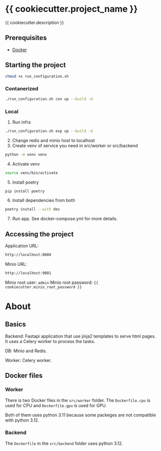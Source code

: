# {{ cookiecutter.project_name }}
{{ cookiecutter.description }}

## Prerequisites

- [Docker](https://docs.docker.com/get-docker/)

## Starting the project

```bash
chmod +x run_configuration.sh
```

### Contanerized
```bash
./run_configuration.sh con up --build -d
```

### Local
1. Run infra
```bash
./run_configuration.sh exp up --build -d
```
2. Change redis and minio host to localhost
3. Create venv of service you need in src/worker or src/backend
```bash
python -m venv venv
```
4. Activate venv
```bash
source venv/bin/activate
```
5. Install poetry
```bash
pip install poetry
```
6. Install dependencies from both 
```bash
poetry install --with dev
```
7. Run app. See docker-compose.yml for more details.

## Accessing the project
Application URL:
```bash
http://localhost:8080
```

Minio URL:
```bash
http://localhost:9001
```
Minio root user: `admin`
Minio root password: `{{ cookiecutter.minio_root_password }}`

# About

## Basics
Backend: Fastapi application that use jinja2 templates to serve html pages. It uses a Celery worker to process the tasks.

DB: Minio and Redis.

Worker: Celery worker.


## Docker files
### Worker
There is two Docker files in the `src/worker` folder. The `Dockerfile.cpu` is used for CPU and `Dockerfile.gpu` is used for GPU.

Both of them uses python 3.11 because some packeges are not compatible with python 3.12.

### Backend
The `Dockerfile` in the `src/backend` folder uses python 3.12.

